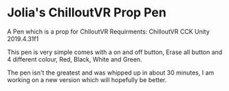# Jolia's ChilloutVR Prop Pen
A Pen which is a prop for ChlloutVR
Requirments:
ChilloutVR CCK 
Unity 2019.4.31f1

This pen is very simple comes with a on and off button, Erase all button and 4 different colour, Red, Black, White and Green.

The pen isn't the greatest and was whipped up in about 30 minutes, I am working on a new version which will hopefully be better.
